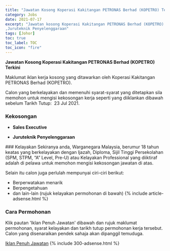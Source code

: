 ```yaml
---
title: "Jawatan Kosong Koperasi Kakitangan PETRONAS Berhad (KOPETRO) Terkini" 
category: Jobs 
date: 2021-07-17 
excerpt: "Jawatan kosong Koperasi Kakitangan PETRONAS Berhad (KOPETRO) terkini untuk kekosongan Sales Executive 
,Juruteknik Penyelenggaraan" 
tags: [Johor] 
toc: true 
toc_label: TOC 
toc_icon: "fire" 
--- 
```


**Jawatan Kosong Koperasi Kakitangan PETRONAS Berhad (KOPETRO) Terkini**

Maklumat iklan kerja kosong yang ditawarkan oleh Koperasi Kakitangan PETRONAS Berhad (KOPETRO). 

Calon yang berkelayakan dan memenuhi syarat-syarat yang ditetapkan sila memohon untuk mengisi kekosongan kerja seperti yang diiklankan dibawah sebelum Tarikh Tutup:  23 Jul 2021. 
### Kekosongan 
<ul>
<li>
<p><b>Sales Executive&#160;</b></p>
</li>
<li><b>Juruteknik Penyelenggaraan&#160;</b></li>
</ul> 
### Kelayakan 
Sekiranya anda, Warganegara Malaysia, berumur 18 tahun keatas yang berkelayakan dengan Ijazah, Diploma, Sijil Tinggi Persekolahan (SPM, STPM, “A” Level, Pre-U) atau Kelayakan Professional yang diiktiraf adalah di pelawa untuk memohon mengisi kekosongan jawatan di atas.

Selain itu calon juga perlulah mempunyai ciri-ciri berikut:
- Berperwatakan menarik
- Berpengetahuan
- dan lain-lain (rujuk kelayakan permohonan di bawah) 
{% include article-adsense.html %} 
### Cara Permohonan 
Klik pautan 'Iklan Penuh Jawatan' dibawah dan rujuk maklumat permohonan, syarat kelayakan dan tarikh tutup permohonan kerja tersebut.
Calon yang disenaraikan pendek sahaja akan dipanggil temuduga.

<a href="https://candidates.myfuturejobs.gov.my/search-jobs?jobId=b3cd85f920604e5fb2d27f7cbd976692&what=%20Koperasi%20Kakitangan%20PETRONAS%20Berhad" class="btn btn--info" target="_blank" rel="nofollow noopenner">Iklan Penuh Jawatan</a> 
{% include 300-adsense.html %} 